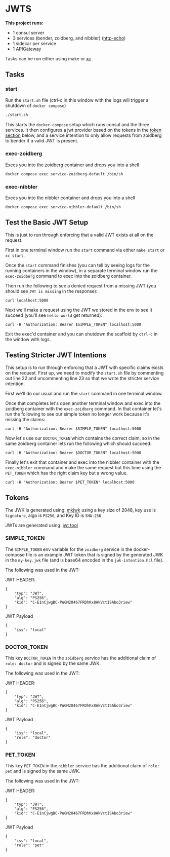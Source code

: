 # JWTS

**This project runs:**

* 1 consul server
* 3 services (bender, zoidberg, and nibbler) ([http-echo](https://hub.docker.com/r/hashicorp/http-echo/))
* 1 sidecar per service
* 1 APIGateway

Tasks can be run either using make or [xc](https://github.com/joerdav/xc)

## Tasks
### start
Run the `start.sh` file (ctrl-c in this window with the logs will trigger a shutdown of
`docker compose`)
```sh
./start.sh
```
This starts the `docker-compose` setup which runs consul and the three services. It then configures a jwt provider based
on the tokens in the [token section](#Tokens) below, and a service
intention to only allow requests from zoidberg to bender if a valid JWT is present.

### exec-zoidberg
Execs you into the zoidberg container and drops you into a shell
```
docker compose exec service-zoidberg-default /bin/sh
```

### exec-nibbler
Execs you into the nibbler container and drops you into a shell
```
docker compose exec service-nibbler-default /bin/sh
```


## Test the Basic JWT Setup
This is just to run through enforcing that a valid JWT exists at all on the request.

First in one terminal window run the `start` command via either `make start` or `xc start`.

Once the `start` command finishes (you can tell by seeing logs for the running containers in the window),
in a separate terminal window run the `exec-zoidberg` command to exec into the zoidberg container.

Then run the following to see a denied request from a missing JWT (you should see `JWT is missing` in the response):
```
curl localhost:5000
```

Next we'll make a request using the JWT we stored in the env to see it succeed (you'll see `hello world` get returned):
```
curl -H "Authorization: Bearer $SIMPLE_TOKEN" localhost:5000
```

Exit the exec'd container and you can shutdown the scaffold by `ctrl-c` in the window with logs.

## Testing Stricter JWT Intentions
This setup is to run through enforcing that a JWT with specific claims exists on the request.
First up, we need to modify the `start.sh` file by commenting out line 22 and uncommenting line 23 so that we write the
stricter service intention.

First we'll do our usual and run the `start` command in one terminal window.

Once that completes let's open another terminal window and exec into the zoidberg container with the `exec-zoidberg`
command. In that container let's run the following to see our simple token no longer work because it's missing the
claims:
```
curl -H "Authorization: Bearer $SIMPLE_TOKEN" localhost:5000
```

Now let's use our `DOCTOR_TOKEN` which contains the correct claim, so in the same zoidberg container lets run the
following which should succeed:
```
curl -H "Authorization: Bearer $DOCTOR_TOKEN" localhost:5000
```

Finally let's exit that container and exec into the nibbler container with the `exec-nibbler` command and make the same
request but this time using the `PET_TOKEN` which has the right claim key but a wrong value.
```
curl -H "Authorization: Bearer $PET_TOKEN" localhost:5000
```

## Tokens

The JWK is generated using: [mkjwk](https://mkjwk.org/) using a key size of 2048, key use is `Signature`, algo is `PS256`, and Key
ID is `SHA-256`

JWTs are generated using: [jwt tool](https://www.scottbrady91.com/tools/jwt)

### SIMPLE_TOKEN
The `SIMPLE_TOKEN` env variable for the `zoidberg` service in the docker-compose file is an example JWT token that is signed by the generated JWK
in the `my-key.jwk` file (and is base64 encoded in the `jwk-intention.hcl` file).

The following was used in the JWT:

JWT HEADER:
```
{
    "typ": "JWT",
    "alg": "PS256",
    "kid": "C-E1nCjwgBC-PuGM2O467FRDhKx8AkVctISAbo3riew"
}
```

JWT Payload
```
{
    "iss": "local"
}
```

### DOCTOR_TOKEN
This key `DOCTOR_TOKEN` in the `zoidberg` service has the additional claim of `role: doctor` and is signed by the same JWK.

The following was used in the JWT:

JWT HEADER:
```
{
    "typ": "JWT",
    "alg": "PS256",
    "kid": "C-E1nCjwgBC-PuGM2O467FRDhKx8AkVctISAbo3riew"
}
```

JWT Payload
```
{
    "iss": "local",
    "role": "doctor"
}
```

### PET_TOKEN
This key `PET_TOKEN` in the `nibbler` service has the additional claim of `role: pet` and is signed by the same JWK.

The following was used in the JWT:

JWT HEADER:
```
{
    "typ": "JWT",
    "alg": "PS256",
    "kid": "C-E1nCjwgBC-PuGM2O467FRDhKx8AkVctISAbo3riew"
}
```

JWT Payload
```
{
    "iss": "local",
    "role": "pet"
}
```
